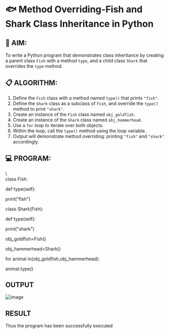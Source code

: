 # 🐟 Method Overriding-Fish and Shark Class Inheritance in Python

## 🧠 AIM:
To write a Python program that demonstrates class inheritance by creating a parent class `Fish` with a method `type`, and a child class `Shark` that overrides the `type` method.

## 📋 ALGORITHM:

1. Define the `Fish` class with a method named `type()` that prints `"fish"`.
2. Define the `Shark` class as a subclass of `Fish`, and override the `type()` method to print `"shark"`.
3. Create an instance of the `Fish` class named `obj_goldfish`.
4. Create an instance of the `Shark` class named `obj_hammerhead`.
5. Use a `for` loop to iterate over both objects.
6. Within the loop, call the `type()` method using the loop variable.
7. Output will demonstrate method overriding: printing `"fish"` and `"shark"` accordingly.

## 💻 PROGRAM:
\\\
class Fish: 

def type(self): 

print("fish") 

class Shark(Fish): 

def type(self): 

print("shark") 

obj_goldfish=Fish() 

obj_hammerhead=Shark() 

for animal in(obj_goldfish,obj_hammerhead): 

animal.type()

## OUTPUT

![image](https://github.com/user-attachments/assets/0edd3349-7b4a-4d13-9729-9f63c9580ee0)


## RESULT
  Thus the program has been successfully executed
